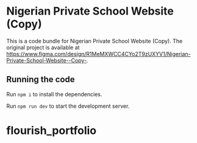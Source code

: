 
  # Nigerian Private School Website (Copy)

  This is a code bundle for Nigerian Private School Website (Copy). The original project is available at https://www.figma.com/design/R1MeMXWCC4CYo2T9zUXYV1/Nigerian-Private-School-Website--Copy-.

  ## Running the code

  Run `npm i` to install the dependencies.

  Run `npm run dev` to start the development server.
  # flourish_portfolio
